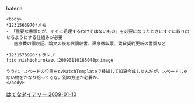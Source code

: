 
hatena

```
<body>
*1231563970*メモ
- 「重要な書類だが、すぐに処理するわけではないもの」を必要になったときにすぐに取り出せるようにする仕組みが必要
-- 医療費の領収証、論文の複写代領収書、源泉徴収票、賃貸契約更新の書類など

*1231573990*トランプ
f:id:nishiohirokazu:20090110165048p:image

ううむ、スペードの位置をcvMatchTemplateで検知して加算合成したんだが、スペードじゃない物をかなり拾ってるな。別の方法が必要か。
</body>
```


[はてなダイアリー 2009-01-10](https://nishiohirokazu.hatenadiary.org/archive/2009/01/10)